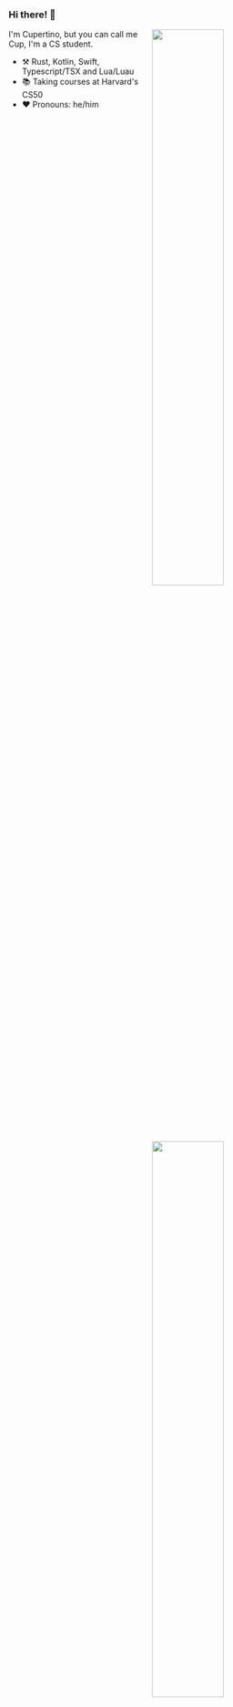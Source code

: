 ### Hi there! :wave:

[<img align="right" width="50%" src="https://github-readme-stats-ouuan.vercel.app/api?username=CupertinoWasTaken&show_icons=true">](https://metrics.lecoq.io/ouuan#gh-light-mode-only)
[<img align="right" width="50%" src="https://github-readme-stats-ouuan.vercel.app/api?username=CupertinoWasTaken&theme=dark&show_icons=true">](https://metrics.lecoq.io/ouuan#gh-dark-mode-only)

I'm Cupertino, but you can call me Cup, I'm a CS student.

- :hammer_and_pick: Rust, Kotlin, Swift, Typescript/TSX and Lua/Luau
- :books: Taking courses at Harvard's CS50
- :heart: Pronouns: he/him
